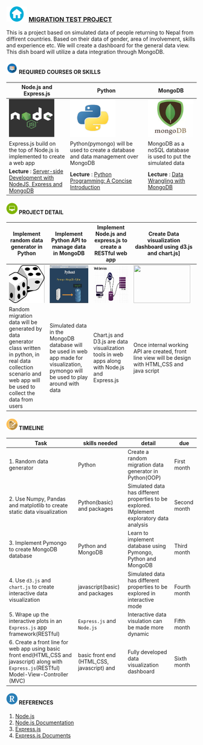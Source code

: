 ###  <img src = "sample/home.png" width="55" height="40" /> [MIGRATION TEST PROJECT](https://github.com/npdatax/migration)

This is a project based on simulated data of people returning to Nepal from diffirent countries. Based on their data of gender, area of involvement, skills and experience etc. We will create a dashboard for the general data view. This dish board will utilize a data integration through MongoDB.


####  <img src = "sample/lecture.png" width="30" height="30" />  REQUIRED COURSES OR SKILLS

|  Node.js and Express.js  | Python| MongoDB  | 
| --- | --- | --- | 
|<img src = "sample/node.jpg" width="120" height="100" /> | <img src = "sample/python.png" width="120" height="100" />  |<img src = "sample/mongo.png" width="120" height="100" /> |
|Express.js build on the top of Node.js is implemented to create a web app | Python(pymongo) will be used to create a database and data management over MongoDB | MongoDB as a noSQL database is used to put the simulated data| 
|<b> Lecture </b>: [Server-side Development with NodeJS, Express and MongoDB](https://www.coursera.org/learn/server-side-nodejs) | <b> Lecture </b> : [Python Programming: A Concise Introduction](https://www.coursera.org/learn/python-programming-introduction) | <b> Lecture </b>: [Data Wrangling with MongoDB](https://in.udacity.com/course/data-wrangling-with-mongodb--ud032)| 


#### <img src = "sample/project.png" width="30" height="30" />  PROJECT DETAIL

| Implement random data generator in Python  | Implement Python API to manage data in MongoDB | Implement Node.js and express.js to create a RESTful web app| Create Data visualization dashboard using d3.js and chart.js] |
| --- | --- | --- | --- |
|<img src = "sample/random.png" width="150" height="100" /> | <img src = "sample/pymongo.jpg" width="150" height="100" />  |<img src = "sample/restful.jpg" width="150" height="100" /> | <img src = "https://anmolkoul.files.wordpress.com/2015/06/projectnew.gif" width="150" height="100" />| 
| Random migration data will be generated by data generator class written in python, in real data collection scenario and web app will be used to collect the data from users | Simulated data in the MongoDB database will be used in web app made for visualization, pymongo will be used to play around with data | Chart.js and D3.js are data visualization tools in web apps along with Node.js and Express.js | Once internal working API are created, front line view will be design with HTML,CSS and java script |

#### <img src = "sample/assign.png" width="30" height="30" />  TIMELINE

| Task  | skills needed | detail|  due|
| --- | --- | --- | --- |
|1. Random data generator |Python  |Create a random migration data generator in Python(OOP) | First month| 
|2. Use Numpy, Pandas and matplotlib to create static data visualization |Python(basic) and packages  |Simulated data has different properties to be explored. IMplement exploratory data analysis | Second month| 
|3. Implement Pymongo to create MongoDB database |Python and MongoDB  |Learn to implement database using Pymongo, Python and MongoDB | Third month| 
|4. Use ```d3.js``` and ```chart.js``` to create interactive data visualization |javascript(basic) and packages  |Simulated data has different properties to be explored in interactive mode | Fourth month| 
|5. Wrape up the interactive plots in an ```Express.js``` app framework(RESTful) |```Express.js``` and ```Node.js```  | Interactive data visulation can be made more dynamic | Fifth month| 
|6. Create a front line for web app using basic front end(HTML,CSS and javascript) along with ```Express.js```(RESTful) Model-View-Controller (MVC) |basic front end (HTML,CSS, javascript) and  |Fully developed data visualization dashboard |Sixth month| 




#### <img src = "sample/R.png" width="30" height="30" /> REFERENCES
1. [Node.js](https://nodejs.org/en/)
2. [Node.js Documentation](https://nodejs.org/dist/latest-v10.x/docs/api/)
3. [Express.js](https://expressjs.com/)
4. [Express.js Documents](https://expressjs.com/en/guide/routing.html)

